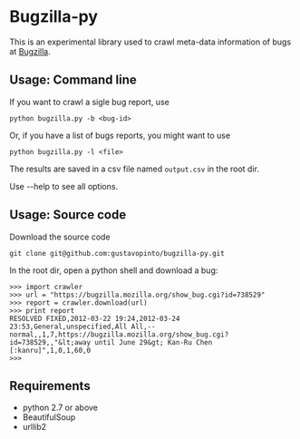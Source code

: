 Bugzilla-py
===========

This is an experimental library used to crawl meta-data information of bugs at [Bugzilla](http://bugzilla.mozilla.org/).

Usage: Command line
-------------------

If you want to crawl a sigle bug report, use

```
python bugzilla.py -b <bug-id>
```

Or, if you have a list of bugs reports, you might want to use

```
python bugzilla.py -l <file>
```

The results are saved in a csv file named ``output.csv`` in the root dir.

Use --help to see all options.


Usage: Source code
------------------

Download the source code

```
git clone git@github.com:gustavopinto/bugzilla-py.git
```

In the root dir, open a python shell and download a bug:

```
>>> import crawler
>>> url = "https://bugzilla.mozilla.org/show_bug.cgi?id=738529"
>>> report = crawler.download(url)
>>> print report
RESOLVED FIXED,2012-03-22 19:24,2012-03-24 23:53,General,unspecified,All All,-- normal,,1,7,https://bugzilla.mozilla.org/show_bug.cgi?id=738529,,"&lt;away until June 29&gt; Kan-Ru Chen [:kanru]",1,0,1,60,0
>>>
```

Requirements
------------

* python 2.7 or above
* BeautifulSoup
* urllib2
